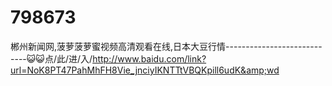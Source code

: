# 798673
郴州新闻网,菠萝菠萝蜜视频高清观看在线,日本大豆行情----------------------------😺😺点/此/进/入/http://www.baidu.com/link?url=NoK8PT47PahMhFH8Vie_jnciyIKNTTtVBQKpill6udK&amp;wd

